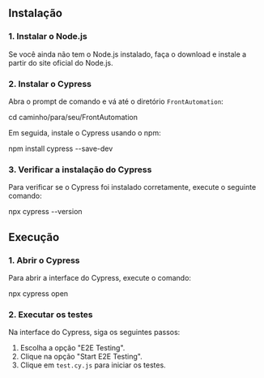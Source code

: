 ## Instalação

### 1. Instalar o Node.js
Se você ainda não tem o Node.js instalado, faça o download e instale a partir do site oficial do Node.js.

### 2. Instalar o Cypress
Abra o prompt de comando e vá até o diretório `FrontAutomation`:

cd caminho/para/seu/FrontAutomation

Em seguida, instale o Cypress usando o npm:

npm install cypress --save-dev

### 3. Verificar a instalação do Cypress
Para verificar se o Cypress foi instalado corretamente, execute o seguinte comando:

npx cypress --version

## Execução

### 1. Abrir o Cypress
Para abrir a interface do Cypress, execute o comando:

npx cypress open

### 2. Executar os testes
Na interface do Cypress, siga os seguintes passos:
1. Escolha a opção "E2E Testing".
2. Clique na opção "Start E2E Testing".
3. Clique em `test.cy.js` para iniciar os testes.
